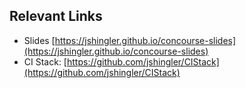 ## Relevant Links

* Slides [https://jshingler.github.io/concourse-slides](https://jshingler.github.io/concourse-slides)
* CI Stack: [https://github.com/jshingler/CIStack](https://github.com/jshingler/CIStack)
